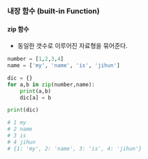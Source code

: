 ### 내장 함수 (built-in Function)

#### zip 함수
* 동일한 갯수로 이루어진 자료형을 묶어준다.

~~~python
number = [1,2,3,4]
name = ['my', 'name', 'is', 'jihun']

dic = {}
for a,b in zip(number,name):
    print(a,b)
    dic[a] = b

print(dic)

# 1 my
# 2 name
# 3 is
# 4 jihun
# {1: 'my', 2: 'name', 3: 'is', 4: 'jihun'}
~~~

